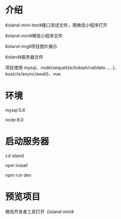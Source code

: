 # 介绍 #

《island-mini-test》接口测试文件，用微信小程序打开

《island-mini》微信小程序文件

《island-img》项目图片展示

《island》服务器文件

项目使用 mysql、node(sequelize/lodash/validate……)、koa(ctx/async/await)、vue

# 环境 #

mysql:5.6

node:8.0

# 启动服务器 #

cd island

npm install

npm run dev

# 预览项目 #

微信开发者工具打开《island-mini》
